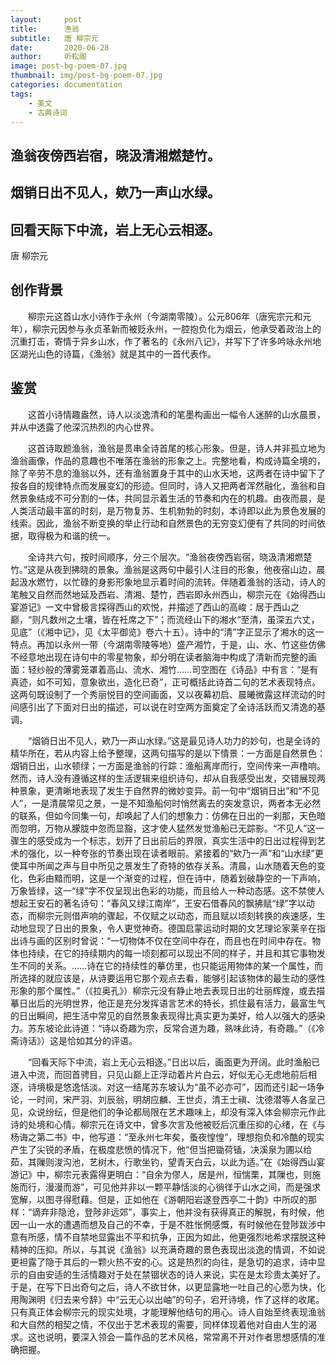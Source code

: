 ```yaml
---
layout:     post
title:      渔翁
subtitle:   唐 柳宗元
date:       2020-06-28
author:     听松阁
image: post-bg-poem-07.jpg
thumbnail: img/post-bg-poem-07.jpg
categories: documentation
tags:
    - 美文
    - 古典诗词
---
```


## 渔翁夜傍西岩宿，晓汲清湘燃楚竹。

## 烟销日出不见人，欸乃一声山水绿。

## 回看天际下中流，岩上无心云相逐。


唐 柳宗元


## 创作背景

　　柳宗元这首山水小诗作于永州（今湖南零陵）。公元806年（唐宪宗元和元年），柳宗元因参与永贞革新而被贬永州，一腔抱负化为烟云，他承受着政治上的沉重打击，寄情于异乡山水，作了著名的《永州八记》，并写下了许多吟咏永州地区湖光山色的诗篇，《渔翁》就是其中的一首代表作。





## 鉴赏



　　这首小诗情趣盎然，诗人以淡逸清和的笔墨构画出一幅令人迷醉的山水晨景，并从中透露了他深沉热烈的内心世界。



　　这首诗取题渔翁，渔翁是贯串全诗首尾的核心形象。但是，诗人并非孤立地为渔翁画像，作品的意趣也不唯落在渔翁的形象之上。完整地看，构成诗篇全境的，除了辛劳不息的渔翁以外，还有渔翁置身于其中的山水天地，这两者在诗中留下了按各自的规律特点而发展变幻的形迹。但同时，诗人又把两者浑然融化，渔翁和自然景象结成不可分割的一体，共同显示着生活的节奏和内在的机趣。由夜而晨，是人类活动最丰富的时刻，是万物复苏、生机勃勃的时刻，本诗即以此为景色发展的线索。因此，渔翁不断变换的举止行动和自然景色的无穷变幻便有了共同的时间依据，取得极为和谐的统一。



　　全诗共六句，按时间顺序，分三个层次。“渔翁夜傍西岩宿，晓汲清湘燃楚竹。”这是从夜到拂晓的景象。渔翁是这两句中最引人注目的形象，他夜宿山边，晨起汲水燃竹，以忙碌的身影形象地显示着时间的流转。伴随着渔翁的活动，诗人的笔触又自然而然地延及西岩、清湘、楚竹，西岩即永州西山，柳宗元在《始得西山宴游记》一文中曾极言探得西山的欢悦，并描述了西山的高峻：居于西山之巅，“则凡数州之土壤，皆在衽席之下”；而流经山下的湘水“至清，虽深五六丈，见底”（《湘中记》，见《太平御览》卷六十五）。诗中的“清”字正显示了湘水的这一特点。再加以永州一带（今湖南零陵等地）盛产湘竹，于是，山、水、竹这些仿佛不经意地出现在诗句中的零星物象，却分明在读者脑海中构成了清新而完整的画面：轻纱般的薄雾笼罩着高山、流水、湘竹……司空图在《诗品》中有言：“是有真迹，如不可知，意象欲出，造化已奇”，正可概括此诗首二句的艺术表现特点。这两句既设制了一个秀丽悦目的空间画面，又以夜幕初启、晨曦微露这样流动的时间感引出了下面对日出的描述，可以说在时空两方面奠定了全诗活跃而又清逸的基调。



　　“烟销日出不见人，欸乃一声山水绿。”这是最见诗人功力的妙句，也是全诗的精华所在，若从内容上给予整理，这两句描写的是以下情景：一方面是自然景色：烟销日出，山水顿绿；一方面是渔翁的行踪：渔船离岸而行，空间传来一声橹响。然而，诗人没有遵循这样的生活逻辑来组织诗句，却从自我感受出发，交错展现两种景象，更清晰地表现了发生于自然界的微妙变异。前一句中“烟销日出”和“不见人”，一是清晨常见之景，一是不知渔船何时悄然离去的突发意识，两者本无必然的联系，但如今同集一句，却唤起了人们的想象力：仿佛在日出的一刹那，天色暗而忽明，万物从朦胧中忽而显豁，这才使人猛然发觉渔船已无踪影。“不见人”这一骤生的感受成为一个标志，划开了日出前后的界限，真实生活中的日出过程得到艺术的强化，以一种夸张的节奏出现在读者眼前。紧接着的“欸乃一声”和“山水绿”更使耳中所闻之声与目中所见之景发生了奇特的依存关系。清晨，山水随着天色的变化，色彩由黯而明，这是一个渐变的过程，但在诗中，随着划破静空的一下声响，万象皆绿，这一“绿”字不仅呈现出色彩的功能，而且给人一种动态感。这不禁使人想起王安石的著名诗句：“春风又绿江南岸”，王安石借春风的飘拂赋“绿”字以动态，而柳宗元则借声响的骤起，不仅赋之以动态，而且赋以顷刻转换的疾速感，生动地显现了日出的景象，令人更觉神奇。德国启蒙运动时期的文艺理论家莱辛在指出诗与画的区别时曾说：“一切物体不仅在空间中存在，而且也在时间中存在。物体也持续，在它的持续期内的每一顷刻都可以现出不同的样子，并且和其它事物发生不同的关系。……诗在它的持续性的摹仿里，也只能运用物体的某一个属性，而所选择的就应该是，从诗要运用它那个观点去看，能够引起该物体的最生动的感性形象的那个属性。”（《拉奥孔》）柳宗元没有静止地去表现日出的壮丽辉煌，或去描摹日出后的光明世界，他正是充分发挥语言艺术的特长，抓住最有活力，最富生气的日出瞬间，把生活中常见的自然景象表现得比真实更为美好，给人以强大的感染力。苏东坡论此诗道：“诗以奇趣为宗，反常合道为趣，熟味此诗，有奇趣。”（《冷斋诗话》）这是恰如其分的评语。



　　“回看天际下中流，岩上无心云相逐。”日出以后，画面更为开阔。此时渔船已进入中流，而回首骋目，只见山巅上正浮动着片片白云，好似无心无虑地前后相逐，诗境极是悠逸恬淡。对这一结尾苏东坡认为“虽不必亦可”，因而还引起一场争论，一时间，宋严羽、刘辰翁，明胡应麟、王世贞，清王士禛、沈德潜等人各呈己见，众说纷纭，但是他们的争论都局限在艺术趣味上，却没有深入体会柳宗元作此诗的处境和心情。柳宗元在诗文中，曾多次言及他被贬后沉重压抑的心绪，在《与杨诲之第二书》中，他写道：“至永州七年矣，蚤夜惶惶”，理想抱负和冷酷的现实产生了尖锐的矛盾，在极度悲愤的情况下，他“但当把锄荷锸，决溪泉为圃以给茹，其隟则浚沟池，艺树木，行歌坐钓，望青天白云，以此为适。”在《始得西山宴游记》中，柳宗元表露得更明白：“自余为僇人，居是州，恒惴栗，其隟也，则施施而行，漫漫而游”，可见他并非以一颗平静恬淡的心徜徉于山水之间，而是强求宽解，以图寻得慰藉。但是，正如他在《游朝阳岩遂登西亭二十韵》中所叹的那样：“谪弃非隐沧，登陟非远郊”，事实上，他并没有获得真正的解脱，有时候，他因一山一水的遭遇而想及自己的不幸，于是不胜怅惘感慨，有时候他在登陟跋涉中意有所感，情不自禁地显露出不平和抗争，正因为如此，他更强烈地希求摆脱这种精神的压抑。所以，与其说《渔翁》以充满奇趣的景色表现出淡逸的情调，不如说更袒露了隐于其后的一颗火热不安的心。这是热烈的向往，是急切的追求，诗中显示的自由安适的生活情趣对于处在禁锢状态的诗人来说，实在是太珍贵太美好了。于是，在写下日出奇句之后，诗人不欲甘休，以更显露地一吐自己的心愿为快，化用陶渊明《归去来兮辞》中“云无心以出岫”的句子，宕开诗境，作了这样的收尾。只有真正体会柳宗元的现实处境，才能理解他结句的用心。诗人自始至终表现渔翁和大自然的相契之情，不仅出于艺术表现的需要，同样体现着他对自由人生的渴求。这也说明，要深入领会一篇作品的艺术风格，常常离不开对作者思想感情的准确把握。
